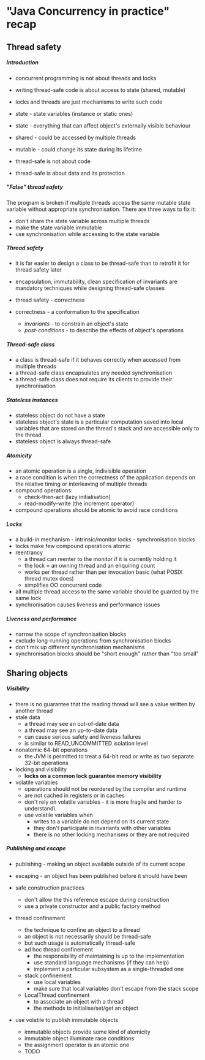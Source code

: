 # "Java Concurrency in practice" recap #

## Thread safety

##### Introduction

- concurrent programming is not about threads and locks
- writing thread-safe code is about access to state (shared, mutable) 
- locks and threads are just mechanisms to write such code


- state - state variables (instance or static ones)
- state - everything that can affect object's externally visible behaviour


- shared - could be accessed by multiple threads
- mutable - could change its state during its lifetime


- thread-safe is not about code
- thread-safe is about data and its protection

##### "False" thread safety

The program is broken if multiple threads access the same mutable state variable without appropriate synchronisation. There are three ways to fix it:

- don't share the state variable across multiple threads
- make the state variable immutable
- use synchronisation while accessing to the state variable

##### Thread safety

- it is far easier to design a class to be thread-safe than to retrofit it for thread safety later
- encapsulation, immutability, clean specification of invariants are mandatory techniques while designing thread-safe classes


- thread safety - correctness
- correctness - a conformation to the specification
    - _invariants_ - to constrain an object's state
    - _post-conditions_ - to describe the effects of object's operations
    
##### Thread-safe class    

- a class is thread-safe if it behaves correctly when accessed from multiple threads
- a thread-safe class encapsulates any needed synchronisation
- a thread-safe class does not require its clients to provide their synchronisation

##### Stateless instances

- stateless object do not have a state
- stateless object's state is a particular computation saved into local variables that are stored on the thread's stack and are accessible only to the thread
- stateless object is always thread-safe

##### Atomicity

- an atomic operation is a single, indivisible operation
- a race condition is when the correctness of the application depends on the relative timing or interleaving of multiple threads
- compound operations:
    - check-then-act (lazy initialisation)
    - read-modify-write (the increment operator)
- compound operations should be atomic to avoid race conditions

##### Locks

- a build-in mechanism - intrinsic/monitor locks - synchronisation blocks
- locks make few compound operations atomic
- reentrancy
    - a thread can reenter to the monitor if it is currently holding it
    - the lock = an owning thread and an enquiring count
    - works per thread rather than per invocation basic (what POSIX thread mutex does)
    - simplifies OO concurrent code
- all multiple thread access to the same variable should be guarded by the same lock
- synchronisation causes liveness and performance issues

##### Liveness and performance

- narrow the scope of synchronisation blocks
- exclude long-running operations from synchronisation blocks
- don't mix up different synchronisation mechanisms
- synchronisation blocks should be "short enough" rather than "too small"


## Sharing objects

##### Visibility

- there is no guarantee that the reading thread will see a value written by another thread
- stale data
    - a thread may see an out-of-date data
    - a thread may see an up-to-date data
    - can cause serious safety and liveness failures
    - is similar to READ_UNCOMMITTED isolation level
- nonatomic 64-bit operations
    - the JVM is permitted to treat a 64-bit read or write as two separate 32-bit operations
- locking and visibility
    - **locks on a common lock guarantee memory visibility**
- volatile variables
    - operations should not be reordered by the compiler and runtime
    - are not cached in registers or in caches
    - don't rely on volatile variables - it is more fragile and harder to understand\
    - use volatile variables when
        - writes to a variable do not depend on its current state
        - they don't participate in invariants with other variables
        - there is no other locking mechanisms or they are not required

##### Publishing and escape

- publishing - making an object available outside of its current scope
- escaping - an object has been published before it should have been


- safe construction practices
    - don't allow the this reference escape during construction
    - use a private constructor and a public factory method

   
- thread confinement
    - the technique to confine an object to a thread
    - an object is not necessarily should be thread-safe
    - but such usage is automatically thread-safe
    - ad hoc thread confinement
        - the responsibility of maintaining is up to the implementation
        - use standard language mechanisms (if they can help)
        - implement a particular subsystem as a single-threaded one
    - stack confinement
        - use local variables
        - make sure that local variables don't escape from the stack scope
    - LocalThread confinement
        - to associate an object with a thread
        - the methods to initialise/set/get an object
    
- use volatile to publish immutable objects
    - immutable objects provide some kind of atomicity
    - immutable object illuminate race conditions
    - the assignment operator is an atomic one
    - TODO